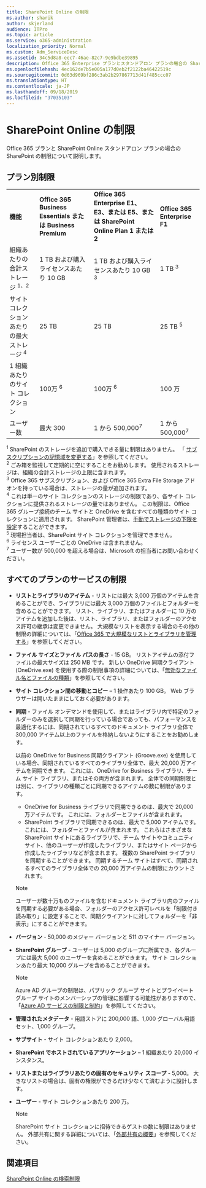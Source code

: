 ```yaml
---
title: SharePoint Online の制限
ms.author: sharik
author: skjerland
audience: ITPro
ms.topic: article
ms.service: o365-administration
localization_priority: Normal
ms.custom: Adm_ServiceDesc
ms.assetid: 34c5d8a8-eec7-46ae-82c7-9e9bdbe39895
description: Office 365 Enterprise プランとスタンドアロン プランの場合の SharePoint Online の制限について説明します。
ms.openlocfilehash: 4ec162de7b5e005a177d0eb2f2122ba46422519c
ms.sourcegitcommit: 0d63d969bf286c3ab2b297867713d41f485ccc07
ms.translationtype: HT
ms.contentlocale: ja-JP
ms.lasthandoff: 09/18/2019
ms.locfileid: "37035103"
---
```

# <a name="sharepoint-online-limits"></a>SharePoint Online の制限 

Office 365 プランと SharePoint Online スタンドアロン プランの場合の SharePoint の制限について説明します。
  
## <a name="limits-by-plan"></a>プラン別制限 

|||||
|:-----|:-----|:-----|:-----|
|**機能** <br/> |**Office 365 Business Essentials または Business Premium** <br/> |**Office 365 Enterprise E1、E3、または E5、または SharePoint Online Plan 1 または 2** <br/> | **Office 365 Enterprise F1** <br/> |
|組織あたりの合計ストレージ <sup>1、2</sup> <br/> |1 TB および購入ライセンスあたり 10 GB  <br/> |1 TB および購入ライセンスあたり 10 GB <sup>3</sup> <br/> |1 TB <sup>3</sup> <br/> |
|サイト コレクションあたりの最大ストレージ <sup>4</sup><br/> |25 TB <br/> |25 TB <br/> |25 TB <sup>5</sup> <br/> |
|1 組織あたりのサイト コレクション  <br/> |100万 <sup>6</sup> <br/> |100万 <sup>6</sup> <br/> |100 万<br/> |
|ユーザー数  <br/> |最大 300  <br/> |1 から 500,000<sup>7</sup> <br/> |1 から 500,000<sup>7</sup> <br/> |
   
<sup>1</sup> SharePoint のストレージを追加で購入できる量に制限はありません。 「 [サブスクリプションの記憶域を変更する](https://docs.microsoft.com/office365/admin/subscriptions-and-billing/add-storage-space)」を参照してください。 
<br/><sup>2</sup> ごみ箱を監視して定期的に空にすることをお勧めします。 使用されるストレージは、組織の合計ストレージの上限に含まれます。 
<br/> <sup>3</sup> Office 365 サブスクリプション、および Office 365 Extra File Storage アドオンを持っている場合は、ストレージの量が追加されます。 
<br/> <sup>4</sup> これは単一のサイト コレクションのストレージの制限であり、各サイト コレクションに提供されるストレージの量ではありません。 この制限は、Office 365 グループ接続のチーム サイトと OneDrive を含むすべての種類のサイト コレクションに適用されます。 SharePoint 管理者は、[手動でストレージの下限を設定](https://docs.microsoft.com/sharepoint/manage-site-collection-storage-limits)することができます。 
<br/> <sup>5</sup> 現場担当者は、SharePoint サイト コレクションを管理できません。 
<br/> <sup>6</sup> ライセンス ユーザーごとの OneDrive は含まれません。 
<br/> <sup>7</sup> ユーザー数が 500,000 を超える場合は、Microsoft の担当者にお問い合わせください。 
  
## <a name="service-limits-for-all-plans"></a>すべてのプランのサービスの制限

- **リストとライブラリのアイテム** - リストには最大 3,000 万個のアイテムを含めることができ、ライブラリには最大 3,000 万個のファイルとフォルダーを含めることができます。 リスト、ライブラリ、またはフォルダーに 10 万のアイテムを追加した後は、リスト、ライブラリ、またはフォルダーのアクセス許可の継承は変更できません。 大規模なリストを表示する場合のその他の制限の詳細については、「[Office 365 で大規模なリストとライブラリを管理する](https://support.office.com/article/b4038448-ec0e-49b7-b853-679d3d8fb784)」を参照してください。 

- **ファイル サイズとファイル パスの長さ** - 15 GB。 リストアイテムの添付ファイルの最大サイズは 250 MB です。 新しい OneDrive 同期クライアント (OneDrive.exe) を使用する際の制限事項の詳細については、「[無効なファイル名とファイルの種類](https://support.office.com/article/64883a5d-228e-48f5-b3d2-eb39e07630fa)」を参照してください。

- **サイト コレクション間の移動とコピー** – 1 操作あたり 100 GB。 Web ブラウザーは開いたままにしておく必要があります。

- **同期** - ファイル オンデマンドを使用して、またはライブラリ内で特定のフォルダーのみを選択して同期を行っている場合であっても、パフォーマンスを最適化するには、同期されているすべてのドキュメント ライブラリ全体で 300,000 アイテム以上のファイルを格納しないようにすることをお勧めします。

    以前の OneDrive for Business 同期クライアント (Groove.exe) を使用している場合、同期されているすべてのライブラリ全体で、最大 20,000 万アイテムを同期できます。 これには、OneDrive for Business ライブラリ、チーム サイト ライブラリ、またはその両方が含まれます。 全体での同期制限とは別に、ライブラリの種類ごとに同期できるアイテムの数に制限があります。
    - OneDrive for Business ライブラリで同期できるのは、最大で 20,000 万アイテムです。 これには、フォルダーとファイルが含まれます。 
    - SharePoint ライブラリで同期できるのは、最大で 5,000 アイテムです。 これには、フォルダーとファイルが含まれます。 これらはさまざまな SharePoint サイトにあるライブラリで、チーム サイトやコミュニティ サイト、他のユーザーが作成したライブラリ、またはサイト ページから作成したライブラリなどが含まれます。 複数の SharePoint ライブラリを同期することができます。 同期するチーム サイトはすべて、同期されるすべてのライブラリ全体での 20,000 万アイテムの制限にカウントされます。

    > [!NOTE]
    > ユーザーが数十万ものファイルを含むドキュメント ライブラリ内のファイルを同期する必要がある場合、フォルダーのアクセス許可レベルを「制限付き読み取り」に設定することで、同期クライアントに対してフォルダーを「非表示」にすることができます。 

- **バージョン** - 50,000 のメジャー バージョンと 511 のマイナー バージョン。

- **SharePoint グループ** - ユーザーは 5,000 のグループに所属でき、各グループには最大 5,000 のユーザーを含めることができます。 サイト コレクションあたり最大 10,000 グループを含めることができます。
    > [!NOTE]
    > Azure AD グループの制限は、パブリック グループ サイトとプライベート グループ サイトのメンバーシップの管理に影響する可能性がありますので、「[Azure AD サービスの制限と制約](https://docs.microsoft.com/azure/active-directory/users-groups-roles/directory-service-limits-restrictions)」を参照してください。 
- **管理されたメタデータ** - 用語ストアに 200,000 語、1,000 グローバル用語セット、1,000 グループ。

- **サブサイト** - サイト コレクションあたり 2,000。

- **SharePoint でホストされているアプリケーション** – 1 組織あたり 20,000 インスタンス。

- **リストまたはライブラリあたりの固有のセキュリティ スコープ** - 5,000。 大きなリストの場合は、固有の権限ができるだけ少なくて済むように設計します。

- **ユーザー** - サイト コレクションあたり 200 万。
    > [!NOTE]
    > SharePoint サイト コレクションに招待できるゲストの数に制限はありません。 外部共有に関する詳細については、「[外部共有の概要](https://docs.microsoft.com/sharepoint/external-sharing-overview)」を参照してください。
## <a name="see-also"></a>関連項目

[SharePoint Online の検索制限](https://docs.microsoft.com/sharepoint/search-limits)
